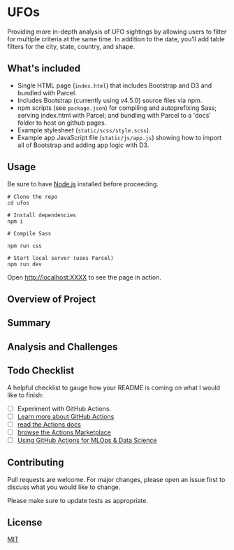 # UFOs

Providing more in-depth analysis of UFO sightings by allowing users to filter for multiple criteria at the same time. In addition to the date, you’ll add table filters for the city, state, country, and shape.

## What's included

- Single HTML page (`index.html`) that includes Bootstrap and D3 and bundled with Parcel.
- Includes Bootstrap (currently using v4.5.0) source files via npm.
- npm scripts (see `package.json`) for compiling and autoprefixing Sass; serving index.html with Parcel; and bundling with Parcel to a 'docs' folder to host on github pages.
- Example stylesheet (`static/scss/style.scss`).
- Example app JavaScript file (`static/js/app.js`) showing how to import all of Bootstrap and adding app logic with D3.

## Usage

Be sure to have [Node.js](https://nodejs.org/) installed before proceeding.

```shell
# Clone the repo
cd ufos

# Install dependencies
npm i

# Compile Sass

npm run css

# Start local server (uses Parcel)
npm run dev
```

Open <http://localhost:XXXX> to see the page in action.

## Overview of Project

## Summary

## Analysis and Challenges

## Todo Checklist

A helpful checklist to gauge how your README is coming on what I would like to finish:

- [ ] Experiment with GitHub Actions.
- [ ] [Learn more about GitHub Actions](https://github.com/features/actions)
- [ ] [read the Actions docs](https://help.github.com/en/actions)
- [ ] [browse the Actions Marketplace](https://github.com/marketplace/actions)
- [ ] [Using GitHub Actions for MLOps & Data Science](https://github.blog/2020-06-17-using-github-actions-for-mlops-data-science/)

## Contributing

Pull requests are welcome. For major changes, please open an issue first to discuss what you would like to change.

Please make sure to update tests as appropriate.

## License

[MIT](https://choosealicense.com/licenses/mit/)
